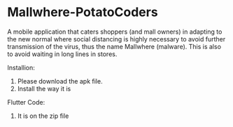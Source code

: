 # Mallwhere-PotatoCoders
A mobile application that caters shoppers (and mall owners) in adapting to the new normal where social distancing is highly necessary to avoid further transmission of the virus, thus the name Mallwhere (malware). This is also to avoid waiting in long lines in stores.

Installion:
1. Please download the apk file.
2. Install the way it is 

Flutter Code: 
1. It is on the zip file
